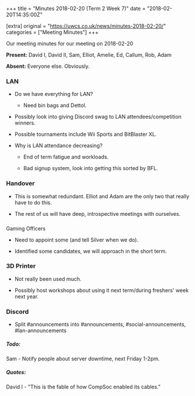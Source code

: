 +++
title = "Minutes 2018-02-20 (Term 2 Week 7)"
date = "2018-02-20T14:35:00Z"

[extra]
original = "https://uwcs.co.uk/news/minutes-2018-02-20/"    
categories = ["Meeting Minutes"]
+++

<p>Our meeting minutes for our meeting on 2018-02-20</p>

<!-- more -->

**Present:** David I, David II, Sam, Elliot, Amelie, Ed, Callum, Rob, Adam

**Absent:** Everyone else. Obviously.

  

### LAN

- Do we have everything for LAN?

  - Need bin bags and Dettol.

- Possibly look into giving Discord swag to LAN attendees/competition winners.

- Possible tournaments include Wii Sports and BitBlaster XL.

- Why is LAN attendance decreasing?

  - End of term fatigue and workloads.

  - Bad signup system, look into getting this sorted by BFL.

  

### Handover

- This is somewhat redundant. Elliot and Adam are the only two that really have to do this.

- The rest of us will have deep, introspective meetings with ourselves.

###   
Gaming Officers

- Need to appoint some (and tell Silver when we do).

- Identified some candidates, we will approach in the short term.

  

### 3D Printer

- Not really been used much.

- Possibly host workshops about using it next term/during freshers' week next year.

  

### Discord

- Split \#announcements into \#announcements, \#social-announcements, \#lan-announcements

  

##### **Todo:**

Sam - Notify people about server downtime, next Friday 1-2pm.

  

##### **Quotes:**

David I - "This is the fable of how CompSoc enabled its cables."

